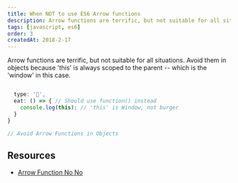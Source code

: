 ```yaml
---
title: When NOT to use ES6 Arrow functions
description: Arrow functions are terrific, but not suitable for all situations. Avoid them in objects because 'this' is always scoped to the parent.
tags: [javascript, es6]
order: 3
createdAt: 2018-2-17
---
```


Arrow functions are terrific, but not suitable for all situations. Avoid them in objects because 'this' is always scoped to the parent -- which is the 'window' in this case.

```javascript

  type: '🍔',
  eat: () => { // Should use function() instead
    console.log(this); // 'this' is Window, not burger
  }
}

// Avoid Arrow Functions in Objects
```

## Resources

- [Arrow Function No No](https://wesbos.com/arrow-function-no-no/)
